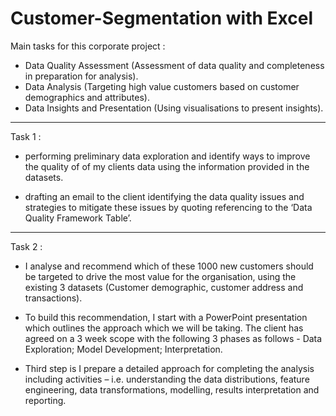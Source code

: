 # Customer-Segmentation with Excel
Main tasks for this corporate project :  
- Data Quality Assessment (Assessment of data quality and completeness in preparation for analysis).
- Data Analysis (Targeting high value customers based on customer demographics and attributes).
- Data Insights and Presentation (Using visualisations to present insights).

------------------------------------------------------------------------------------------------------------------------------------------------------------------------



Task 1 : 

- performing preliminary data exploration and identify ways to improve the quality of of my clients data using the information provided in the datasets.

- drafting an email to the client identifying the data quality issues and strategies to mitigate these issues by quoting referencing to the ‘Data Quality Framework Table’.


---------------------------------------------------------------------------------------------------------------------------------------------------------------------
Task 2 : 

- I analyse and recommend which of these 1000 new customers should be targeted to drive the most value for the organisation, using the existing 3 datasets (Customer demographic, customer address and transactions).

- To build this recommendation, I start with a PowerPoint presentation which outlines the approach which we will be taking. The client has agreed on a 3 week scope with the following 3 phases as follows - Data Exploration; Model Development; Interpretation.

- Third step is I prepare a detailed approach for completing the analysis including activities – i.e. understanding the data distributions, feature engineering, data transformations, modelling, results interpretation and reporting.
